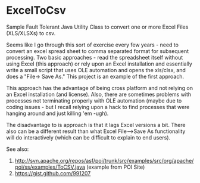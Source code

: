 ExcelToCsv
==========

Sample Fault Tolerant Java Utility Class to convert one or more Excel Files (XLS/XLSXs) to csv.

Seems like I go through this sort of exercise every few years - need to convert an excel spread sheet to comma separated format for subsequent processing.
Two basic approaches - read the spreadsheet itself without using Excel (this approach) or rely upon an Excel installation and essentially write a small 
script that uses OLE automation and opens the xls/clsx, and does a "File-> Save As."  This project is an example of the first approach.

This approach has the advantage of being cross platform and not relying on an Excel installation (and license).  Also, there are sometimes problems with processes not terminating properly with OLE automation (maybe due to coding issues - but I recall relying upon a hack to find processes that were hanging around and just killing 'em -ugh).

The disadvantage to is approach is that it lags Excel versions a bit.  There also can be a different result than what Excel File-->Save As functionality will do interactively (which can be difficult to explain to end users).  

See also:

1)  http://svn.apache.org/repos/asf/poi/trunk/src/examples/src/org/apache/poi/ss/examples/ToCSV.java (example from POI Site)
2)  https://gist.github.com/991207
